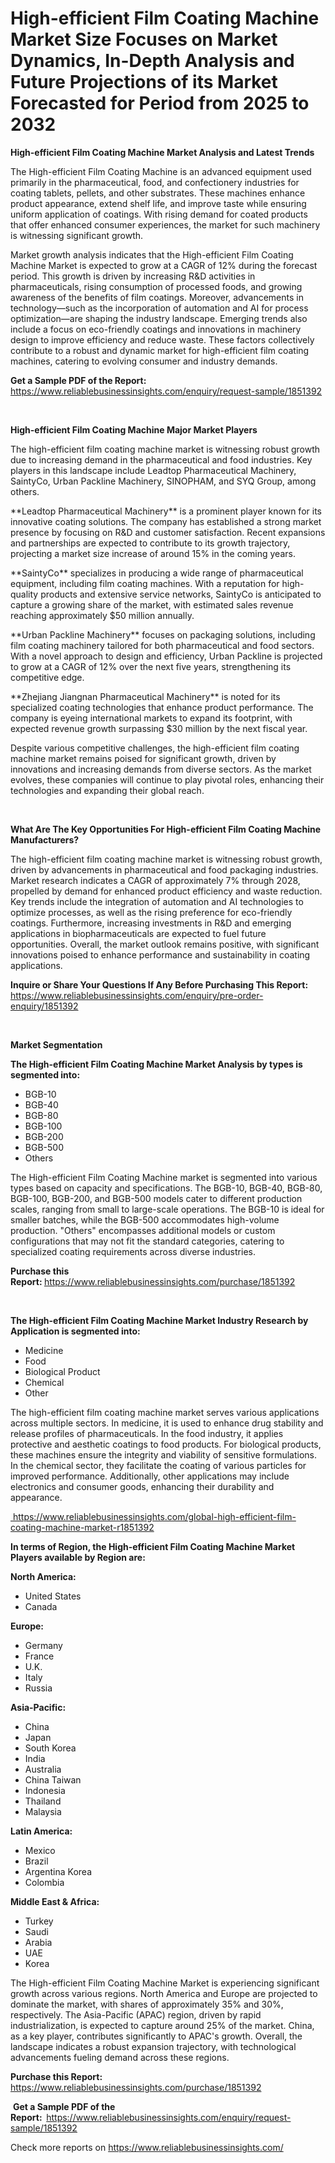 <p><h1>High-efficient Film Coating Machine Market Size Focuses on Market Dynamics, In-Depth Analysis and Future Projections of its Market Forecasted for Period from 2025 to 2032</h1></p><p><strong>High-efficient Film Coating Machine Market Analysis and Latest Trends</strong></p>
<p><p>The High-efficient Film Coating Machine is an advanced equipment used primarily in the pharmaceutical, food, and confectionery industries for coating tablets, pellets, and other substrates. These machines enhance product appearance, extend shelf life, and improve taste while ensuring uniform application of coatings. With rising demand for coated products that offer enhanced consumer experiences, the market for such machinery is witnessing significant growth.</p><p>Market growth analysis indicates that the High-efficient Film Coating Machine Market is expected to grow at a CAGR of 12% during the forecast period. This growth is driven by increasing R&D activities in pharmaceuticals, rising consumption of processed foods, and growing awareness of the benefits of film coatings. Moreover, advancements in technology—such as the incorporation of automation and AI for process optimization—are shaping the industry landscape. Emerging trends also include a focus on eco-friendly coatings and innovations in machinery design to improve efficiency and reduce waste. These factors collectively contribute to a robust and dynamic market for high-efficient film coating machines, catering to evolving consumer and industry demands.</p></p>
<p><strong>Get a Sample PDF of the Report:&nbsp;</strong> <a href="https://www.reliablebusinessinsights.com/enquiry/request-sample/1851392?utm_campaign=3582&utm_medium=2&utm_source=Github&utm_content=ia&utm_term=26032025&utm_id=high-efficient-film-coating-machine">https://www.reliablebusinessinsights.com/enquiry/request-sample/1851392</a></p>
<p>&nbsp;</p>
<p><strong>High-efficient Film Coating Machine Major Market Players</strong></p>
<p><p>The high-efficient film coating machine market is witnessing robust growth due to increasing demand in the pharmaceutical and food industries. Key players in this landscape include Leadtop Pharmaceutical Machinery, SaintyCo, Urban Packline Machinery, SINOPHAM, and SYQ Group, among others.</p><p>**Leadtop Pharmaceutical Machinery** is a prominent player known for its innovative coating solutions. The company has established a strong market presence by focusing on R&D and customer satisfaction. Recent expansions and partnerships are expected to contribute to its growth trajectory, projecting a market size increase of around 15% in the coming years. </p><p>**SaintyCo** specializes in producing a wide range of pharmaceutical equipment, including film coating machines. With a reputation for high-quality products and extensive service networks, SaintyCo is anticipated to capture a growing share of the market, with estimated sales revenue reaching approximately $50 million annually.</p><p>**Urban Packline Machinery** focuses on packaging solutions, including film coating machinery tailored for both pharmaceutical and food sectors. With a novel approach to design and efficiency, Urban Packline is projected to grow at a CAGR of 12% over the next five years, strengthening its competitive edge.</p><p>**Zhejiang Jiangnan Pharmaceutical Machinery** is noted for its specialized coating technologies that enhance product performance. The company is eyeing international markets to expand its footprint, with expected revenue growth surpassing $30 million by the next fiscal year.</p><p>Despite various competitive challenges, the high-efficient film coating machine market remains poised for significant growth, driven by innovations and increasing demands from diverse sectors. As the market evolves, these companies will continue to play pivotal roles, enhancing their technologies and expanding their global reach.</p></p>
<p>&nbsp;</p>
<p><strong>What Are The Key Opportunities For High-efficient Film Coating Machine Manufacturers?</strong></p>
<p><p>The high-efficient film coating machine market is witnessing robust growth, driven by advancements in pharmaceutical and food packaging industries. Market research indicates a CAGR of approximately 7% through 2028, propelled by demand for enhanced product efficiency and waste reduction. Key trends include the integration of automation and AI technologies to optimize processes, as well as the rising preference for eco-friendly coatings. Furthermore, increasing investments in R&D and emerging applications in biopharmaceuticals are expected to fuel future opportunities. Overall, the market outlook remains positive, with significant innovations poised to enhance performance and sustainability in coating applications.</p></p>
<p><strong>Inquire or Share Your Questions If Any Before Purchasing This Report:</strong> <a href="https://www.reliablebusinessinsights.com/enquiry/pre-order-enquiry/1851392?utm_campaign=3582&utm_medium=2&utm_source=Github&utm_content=ia&utm_term=26032025&utm_id=high-efficient-film-coating-machine">https://www.reliablebusinessinsights.com/enquiry/pre-order-enquiry/1851392</a></p>
<p>&nbsp;</p>
<p><strong>Market Segmentation</strong></p>
<p><strong>The High-efficient Film Coating Machine Market Analysis by types is segmented into:</strong></p>
<p><ul><li>BGB-10</li><li>BGB-40</li><li>BGB-80</li><li>BGB-100</li><li>BGB-200</li><li>BGB-500</li><li>Others</li></ul></p>
<p><p>The High-efficient Film Coating Machine market is segmented into various types based on capacity and specifications. The BGB-10, BGB-40, BGB-80, BGB-100, BGB-200, and BGB-500 models cater to different production scales, ranging from small to large-scale operations. The BGB-10 is ideal for smaller batches, while the BGB-500 accommodates high-volume production. "Others" encompasses additional models or custom configurations that may not fit the standard categories, catering to specialized coating requirements across diverse industries.</p></p>
<p><strong>Purchase this Report:&nbsp;</strong><a href="https://www.reliablebusinessinsights.com/purchase/1851392?utm_campaign=3582&utm_medium=2&utm_source=Github&utm_content=ia&utm_term=26032025&utm_id=high-efficient-film-coating-machine">https://www.reliablebusinessinsights.com/purchase/1851392</a></p>
<p>&nbsp;</p>
<p><strong>The High-efficient Film Coating Machine Market Industry Research by Application is segmented into:</strong></p>
<p><ul><li>Medicine</li><li>Food</li><li>Biological Product</li><li>Chemical</li><li>Other</li></ul></p>
<p><p>The high-efficient film coating machine market serves various applications across multiple sectors. In medicine, it is used to enhance drug stability and release profiles of pharmaceuticals. In the food industry, it applies protective and aesthetic coatings to food products. For biological products, these machines ensure the integrity and viability of sensitive formulations. In the chemical sector, they facilitate the coating of various particles for improved performance. Additionally, other applications may include electronics and consumer goods, enhancing their durability and appearance.</p></p>
<p><a href="https://www.reliablebusinessinsights.com/global-high-efficient-film-coating-machine-market-r1851392?utm_campaign=3582&utm_medium=2&utm_source=Github&utm_content=ia&utm_term=26032025&utm_id=high-efficient-film-coating-machine">&nbsp;https://www.reliablebusinessinsights.com/global-high-efficient-film-coating-machine-market-r1851392</a></p>
<p><strong>In terms of Region, the High-efficient Film Coating Machine Market Players available by Region are:</strong></p>
<p>
    <p> <strong> North America: </strong>
        <ul>
            <li>United States</li>
            <li>Canada</li>
        </ul>
        </p> 
    <p> <strong> Europe: </strong>
        <ul>
            <li>Germany</li>
            <li>France</li>
            <li>U.K.</li>
            <li>Italy</li>
            <li>Russia</li>
        </ul>
        </p> 
    <p> <strong> Asia-Pacific: </strong>
        <ul>
            <li>China</li>
            <li>Japan</li>
            <li>South Korea</li>
            <li>India</li>
            <li>Australia</li>
            <li>China Taiwan</li>
            <li>Indonesia</li>
            <li>Thailand</li>
            <li>Malaysia</li>
        </ul>
        </p> 
    <p> <strong> Latin America: </strong>
        <ul>
            <li>Mexico</li>
            <li>Brazil</li>
            <li>Argentina Korea</li>
            <li>Colombia</li>
        </ul>
        </p> 
    <p> <strong> Middle East & Africa: </strong>
        <ul>
            <li>Turkey</li>
            <li>Saudi</li>
            <li>Arabia</li>
            <li>UAE</li>
            <li>Korea</li>
        </ul>
    </p>
    </p>
<p><p>The High-efficient Film Coating Machine Market is experiencing significant growth across various regions. North America and Europe are projected to dominate the market, with shares of approximately 35% and 30%, respectively. The Asia-Pacific (APAC) region, driven by rapid industrialization, is expected to capture around 25% of the market. China, as a key player, contributes significantly to APAC's growth. Overall, the landscape indicates a robust expansion trajectory, with technological advancements fueling demand across these regions.</p></p>
<p><strong>Purchase this Report: </strong><a href="https://www.reliablebusinessinsights.com/purchase/1851392?utm_campaign=3582&utm_medium=2&utm_source=Github&utm_content=ia&utm_term=26032025&utm_id=high-efficient-film-coating-machine">https://www.reliablebusinessinsights.com/purchase/1851392</a></p>
<p>&nbsp;<strong>Get a Sample PDF of the Report:&nbsp;&nbsp;</strong><a href="https://www.reliablebusinessinsights.com/enquiry/request-sample/1851392?utm_campaign=3582&utm_medium=2&utm_source=Github&utm_content=ia&utm_term=26032025&utm_id=high-efficient-film-coating-machine">https://www.reliablebusinessinsights.com/enquiry/request-sample/1851392</a></p>
<p><strong></strong></p>
<p>Check more reports on <a href="https://www.reliablebusinessinsights.com/?utm_campaign=3582&utm_medium=2&utm_source=Github&utm_content=ia&utm_term=26032025&utm_id=high-efficient-film-coating-machine">https://www.reliablebusinessinsights.com/</a></p>